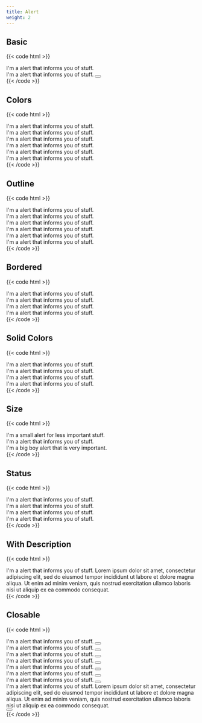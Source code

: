 ```yaml
---
title: Alert
weight: 2
---
```


## Basic

{{< code html >}}

<div class="space-y-2">
  <div class="alert alert-primary" role="alert">I'm a alert that informs you of stuff.</div>
  <div class="alert alert-primary alert-closable" role="alert">
    I'm a alert that informs you of stuff.
    <button class="btn btn-light-primary btn-sm alert-close"><i data-feather="x"></i></button>
  </div>
</div>
{{< /code >}}

## Colors

{{< code html >}}

<div class="space-y-2">
  <div class="alert alert-primary" role="alert">I'm a alert that informs you of stuff.</div>
  <div class="alert alert-success" role="alert">I'm a alert that informs you of stuff.</div>
  <div class="alert alert-danger" role="alert">I'm a alert that informs you of stuff.</div>
  <div class="alert alert-warning" role="alert">I'm a alert that informs you of stuff.</div>
  <div class="alert alert-light" role="alert">I'm a alert that informs you of stuff.</div>
  <div class="alert alert-dark" role="alert">I'm a alert that informs you of stuff.</div>
</div>
{{< /code >}}

## Outline

{{< code html >}}

<div class="space-y-2">
  <div class="alert alert-outline-primary" role="alert">I'm a alert that informs you of stuff.</div>
  <div class="alert alert-outline-success" role="alert">I'm a alert that informs you of stuff.</div>
  <div class="alert alert-outline-danger" role="alert">I'm a alert that informs you of stuff.</div>
  <div class="alert alert-outline-warning" role="alert">I'm a alert that informs you of stuff.</div>
  <div class="alert alert-outline-light" role="alert">I'm a alert that informs you of stuff.</div>
  <div class="alert alert-outline-dark" role="alert">I'm a alert that informs you of stuff.</div>
</div>
{{< /code >}}

## Bordered

{{< code html >}}

<div class="space-y-2">
  <div class="alert alert-primary alert-top" role="alert">I'm a alert that informs you of stuff.</div>
  <div class="alert alert-success alert-left" role="alert">I'm a alert that informs you of stuff.</div>
  <div class="alert alert-danger alert-right" role="alert">I'm a alert that informs you of stuff.</div>
  <div class="alert alert-warning alert-bottom" role="alert">I'm a alert that informs you of stuff.</div>
</div>
{{< /code >}}

## Solid Colors

{{< code html >}}

<div class="space-y-2">
  <div class="alert alert-solid-primary" role="alert">I'm a alert that informs you of stuff.</div>
  <div class="alert alert-solid-success" role="alert">I'm a alert that informs you of stuff.</div>
  <div class="alert alert-solid-danger" role="alert">I'm a alert that informs you of stuff.</div>
  <div class="alert alert-solid-warning" role="alert">I'm a alert that informs you of stuff.</div>
</div>
{{< /code >}}

## Size

{{< code html >}}

<div class="space-y-2">
  <div class="alert alert-primary alert-sm" role="alert">I'm a small alert for less important stuff.</div>
  <div class="alert alert-primary" role="alert">I'm a alert that informs you of stuff.</div>
  <div class="alert alert-primary alert-lg" role="alert">I'm a big boy alert that is very important.</div>
</div>
{{< /code >}}

## Status

{{< code html >}}

<div class="space-y-2">
  <div class="alert alert-primary" role="alert"><i data-feather="info"></i>I'm a alert that informs you of stuff.</div>
  <div class="alert alert-success" role="alert"><i data-feather="check"></i>I'm a alert that informs you of stuff.</div>
  <div class="alert alert-danger" role="alert"><i data-feather="slash"></i>I'm a alert that informs you of stuff.</div>
  <div class="alert alert-warning" role="alert"><i data-feather="alert-triangle"></i>I'm a alert that informs you of stuff.</div>
</div>
{{< /code >}}

## With Description

{{< code html >}}

<div class="alert alert-primary" role="alert">
  <div>
    I'm a alert that informs you of stuff.
    <span class="alert-description">
      Lorem ipsum dolor sit amet, consectetur adipiscing elit, sed do eiusmod tempor incididunt ut labore et dolore magna aliqua. Ut enim ad minim veniam, quis nostrud exercitation ullamco laboris nisi ut aliquip ex ea commodo consequat.
    </span>
  </div>
</div>
{{< /code >}}

## Closable

{{< code html >}}

<div class="space-y-2">
  <div class="alert alert-primary alert-closable" role="alert">I'm a alert that informs you of stuff.
    <button class="btn btn-light-primary btn-sm alert-close"><i data-feather="x"></i></button>
  </div>
  <div class="alert alert-primary alert-closable alert-top" role="alert">I'm a alert that informs you of stuff.
    <button class="btn btn-light-primary btn-sm alert-close"><i data-feather="x"></i></button>
  </div>
  <div class="alert alert-primary alert-closable" role="alert"><i data-feather="info"></i>I'm a alert that informs you of stuff.
    <button class="btn btn-light-primary btn-sm alert-close"><i data-feather="x"></i></button>
  </div>
  <div class="alert alert-outline-primary alert-closable" role="alert">I'm a alert that informs you of stuff.
    <button class="btn btn-link btn-sm alert-close"><i data-feather="x"></i></button>
  </div>
  <div class="alert alert-solid-primary alert-closable" role="alert">I'm a alert that informs you of stuff.
    <button class="btn btn-primary btn-sm alert-close"><i data-feather="x"></i></button>
  </div>
  <div class="alert alert-primary alert-closable alert-sm" role="alert">I'm a alert that informs you of stuff.
    <button class="btn btn-light-primary btn-sm alert-close"><i data-feather="x"></i></button>
  </div>
  <div class="alert alert-primary alert-closable alert-lg" role="alert">I'm a alert that informs you of stuff.
    <button class="btn btn-light-primary btn-sm alert-close"><i data-feather="x"></i></button>
  </div>
  <div class="alert alert-primary alert-closable" role="alert">
    <div>
      I'm a alert that informs you of stuff.
      <span class="alert-description">
        Lorem ipsum dolor sit amet, consectetur adipiscing elit, sed do eiusmod tempor incididunt ut labore et dolore magna aliqua. Ut enim ad minim veniam, quis nostrud exercitation ullamco laboris nisi ut aliquip ex ea commodo consequat.
      </span>
    </div>
    <button class="btn btn-light-primary btn-sm alert-close"><i data-feather="x"></i></button>
  </div>
</div>
{{< /code >}}
